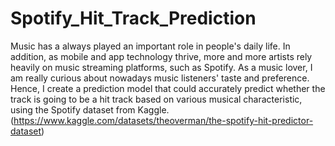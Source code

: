 # Spotify_Hit_Track_Prediction
Music has a always played an important role in people's daily life. In addition, as mobile and app technology thrive, more and more artists rely heavily on music streaming platforms, such as Spotify. As a music lover, I am really curious about nowadays music listeners' taste and preference. Hence, I create a prediction model that could accurately predict whether the track is going to be a hit track based on various musical characteristic, using the Spotify dataset from Kaggle. (https://www.kaggle.com/datasets/theoverman/the-spotify-hit-predictor-dataset)
